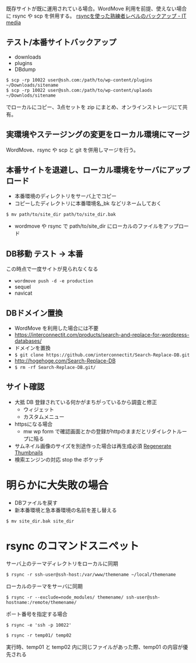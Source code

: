 既存サイトが既に運用されている場合。WordMove 利用を前提、使えない場合に rsync や scp を併用する。
[rsyncを使った熟練者レベルのバックアップ - IT media](http://www.itmedia.co.jp/enterprise/articles/0707/19/news059.html)

## テスト/本番サイトバックアップ
- downloads
- plugins
- DBdump

```
$ scp -rp 10022 user@ssh.com:/path/to/wp-content/plugins ~/Downloads/sitename
$ scp -rp 10022 user@ssh.com:/path/to/wp-content/uplaods ~/Downlods/sitename
```

でローカルにコピー、3点セットを zip にまとめ、オンラインストレージにて共有。



## 実環境やステージングの変更をローカル環境にマージ
WordMove、rsync や scp と git を併用しマージを行う。



## 本番サイトを退避し、ローカル環境をサーバにアップロード

- 本番環境のディレクトリをサーバ上でコピー
- コピーしたディレクトリに本番環境名_bk などリネームしておく

```
$ mv path/to/site_dir path/to/site_dir.bak
```

- wordmove や rsync で path/to/site_dir にローカルのファイルをアップロード


## DB移動 テスト → 本番
この時点で一度サイトが見られなくなる

- `wordmove push -d -e production`
- sequel
- navicat


## DBドメイン置換
- WordMove を利用した場合には不要
- https://interconnectit.com/products/search-and-replace-for-wordpress-databases/
- ドメインを置換
- `$ git clone https://github.com/interconnectit/Search-Replace-DB.git`
- http://hogehoge.com/Search-Replace-DB
- `$ rm -rf Search-Replace-DB.git/`


## サイト確認

- 大抵 DB 登録されている何かがまちがっているから調査と修正
    - ウィジェット
    - カスタムメニュー
- httpsになる場合
    - mw wp form で確認画面とかの登録がhttpのままだとリダイレクトループに陥る
- サムネイル画像のサイズを別途作った場合は再生成必須 [Regenerate Thumbnails](https://wordpress.org/plugins/regenerate-thumbnails/)
- 検索エンジンの対応 stop the ボケッチ



# 明らかに大失敗の場合

- DBファイルを戻す
- 新本番環境と急本番環境の名前を差し替える

```
$ mv site_dir.bak site_dir
```



# rsync のコマンドスニペット

サーバ上のテーマディレクトリをローカルに同期

```
$ rsync -r ssh-user@ssh-host:/var/www/themename ~/local/themename
```

ローカルのテーマをサーバに同期

```
$ rsync -r --exclude=node_modules/ themename/ ssh-user@ssh-hostname:/remote/themename/
```

ポート番号を指定する場合

```
$ rsync -e 'ssh -p 10022'
```

```
$ rsync -r temp01/ temp02
```
実行時、temp01 と temp02 内に同じファイルがあった際、temp01 の内容が優先される
